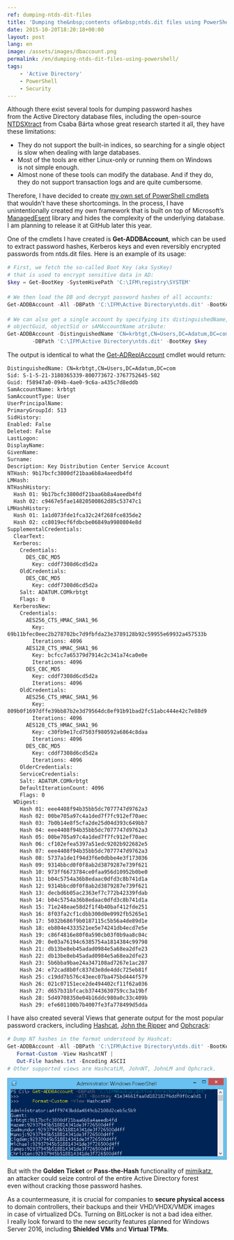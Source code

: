 ```yaml
---
ref: dumping-ntds-dit-files
title: 'Dumping the&nbsp;contents of&nbsp;ntds.dit files using PowerShell'
date: 2015-10-20T18:20:18+00:00
layout: post
lang: en
image: /assets/images/dbaccount.png
permalink: /en/dumping-ntds-dit-files-using-powershell/
tags:
    - 'Active Directory'
    - PowerShell
    - Security
---
```


Although there exist several tools for&nbsp;dumping password hashes from&nbsp;the&nbsp;Active Directory database files, including the&nbsp;open-source [NTDSXtract](https://github.com/csababarta/ntdsxtract) from&nbsp;Csaba Bárta whose great research started it&nbsp;all, they have these limitations:

- They do&nbsp;not support the&nbsp;built-in indices, so&nbsp;searching for&nbsp;a&nbsp;single object is&nbsp;slow when&nbsp;dealing with&nbsp;large databases.
- Most of&nbsp;the&nbsp;tools are&nbsp;either Linux-only or&nbsp;running them on Windows is&nbsp;not simple enough.
- Almost none of&nbsp;these tools can&nbsp;modify the&nbsp;database. And&nbsp;if&nbsp;they do, they do&nbsp;not support transaction logs and&nbsp;are&nbsp;quite cumbersome.

Therefore, I&nbsp;have decided to&nbsp;create [my own set of&nbsp;PowerShell cmdlets](https://github.com/MichaelGrafnetter/DSInternals/blob/master/Documentation/PowerShell/Readme.md) that&nbsp;wouldn’t have these shortcomings. In&nbsp;the&nbsp;process, I&nbsp;have unintentionally created my own framework that&nbsp;is&nbsp;built on top of&nbsp;Microsoft’s [ManagedEsent](https://github.com/microsoft/ManagedEsent) library and&nbsp;hides the&nbsp;complexity of&nbsp;the&nbsp;underlying database. I&nbsp;am planning to&nbsp;release it&nbsp;at GitHub later this&nbsp;year.

One of&nbsp;the&nbsp;cmdlets I&nbsp;have created is&nbsp;**Get-ADDBAccount**, which&nbsp;can&nbsp;be&nbsp;used to&nbsp;extract password hashes, Kerberos keys and&nbsp;even&nbsp;reversibly encrypted passwords from&nbsp;ntds.dit files. Here is&nbsp;an&nbsp;example of&nbsp;its usage:

```powershell
# First, we fetch the so-called Boot Key (aka SysKey)
# that is used to encrypt sensitive data in AD:
$key = Get-BootKey -SystemHivePath 'C:\IFM\registry\SYSTEM'

# We then load the DB and decrypt password hashes of all accounts:
Get-ADDBAccount -All -DBPath 'C:\IFM\Active Directory\ntds.dit' -BootKey $key 

# We can also get a single account by specifying its distinguishedName,
# objectGuid, objectSid or sAMAccountName atribute:
Get-ADDBAccount -DistinguishedName 'CN=krbtgt,CN=Users,DC=Adatum,DC=com' `
        -DBPath 'C:\IFM\Active Directory\ntds.dit' -BootKey $key 
```

<!--more-->

The output is&nbsp;identical to&nbsp;what the&nbsp;[Get-ADReplAccount](/en/retrieving-active-directory-passwords-remotely/) cmdlet would return:

```
DistinguishedName: CN=krbtgt,CN=Users,DC=Adatum,DC=com
Sid: S-1-5-21-3180365339-800773672-3767752645-502
Guid: f58947a0-094b-4ae0-9c6a-a435c7d8eddb
SamAccountName: krbtgt
SamAccountType: User
UserPrincipalName:
PrimaryGroupId: 513
SidHistory:
Enabled: False
Deleted: False
LastLogon:
DisplayName:
GivenName:
Surname:
Description: Key Distribution Center Service Account
NTHash: 9b17bcfc3800df21baa6b8a4aeedb4fd
LMHash:
NTHashHistory:
  Hash 01: 9b17bcfc3800df21baa6b8a4aeedb4fd
  Hash 02: c9467e5fae14820500862d85c53747c1
LMHashHistory:
  Hash 01: 1a1d073fde1fca32c24f268fce835de2
  Hash 02: cc8019ecf6fdbcbe06849a9980804e8d
SupplementalCredentials:
  ClearText:
  Kerberos:
    Credentials:
      DES_CBC_MD5
        Key: cddf7308d6cd5d2a
    OldCredentials:
      DES_CBC_MD5
        Key: cddf7308d6cd5d2a
    Salt: ADATUM.COMkrbtgt
    Flags: 0
  KerberosNew:
    Credentials:
      AES256_CTS_HMAC_SHA1_96
        Key: 69b11bfec0eec2b278702bc7d9fbfda23e3789128b92c59955e69932a457533b
        Iterations: 4096
      AES128_CTS_HMAC_SHA1_96
        Key: bcfcc7a65379d7914c2c341a74ca0e0e
        Iterations: 4096
      DES_CBC_MD5
        Key: cddf7308d6cd5d2a
        Iterations: 4096
    OldCredentials:
      AES256_CTS_HMAC_SHA1_96
        Key: 809b0f1697dffe39bb87b2e3d79564dc8ef91b91bad2fc51abc444e42c7e88d9
        Iterations: 4096
      AES128_CTS_HMAC_SHA1_96
        Key: c30fb9e17cd7503f980592a6864c8daa
        Iterations: 4096
      DES_CBC_MD5
        Key: cddf7308d6cd5d2a
        Iterations: 4096
    OlderCredentials:
    ServiceCredentials:
    Salt: ADATUM.COMkrbtgt
    DefaultIterationCount: 4096
    Flags: 0
  WDigest:
    Hash 01: eee4408f94b35bb5dc7077747d9762a3
    Hash 02: 00be705a97c4a1ded7f7fc912ef70aec
    Hash 03: 7b0b14e8f5cfa2de25d04d393c649bb7
    Hash 04: eee4408f94b35bb5dc7077747d9762a3
    Hash 05: 00be705a97c4a1ded7f7fc912ef70aec
    Hash 06: cf102efea5397a51edc9202b922682e5
    Hash 07: eee4408f94b35bb5dc7077747d9762a3
    Hash 08: 5737a1de1f94d3f6e0dbbe4e3f173036
    Hash 09: 9314bbcd0f0f8ab2d3879287e739f621
    Hash 10: 973ff6673784ce0faa956d10952b0be0
    Hash 11: b04c5754a36b8edaac0dfd3c8b741d1a
    Hash 12: 9314bbcd0f0f8ab2d3879287e739f621
    Hash 13: decbd6b05ac2363ef7c772b42339fdab
    Hash 14: b04c5754a36b8edaac0dfd3c8b741d1a
    Hash 15: 71e248eae58d2f1f4b40baf412fde251
    Hash 16: 8f03fa2cf1cdbb300d0e0992fb5265e1
    Hash 17: 5032b686f9b0187115c5b56a4de89d1e
    Hash 18: eb804e4333521ee5e74241db4ecd7e5e
    Hash 19: c86f4816e80f0a590cb03f0b9aa8c04c
    Hash 20: 0e03a76194c6385754a1814384c99798
    Hash 21: db13be8eb45adad0984e5a68ea2dfe23
    Hash 22: db13be8eb45adad0984e5a68ea2dfe23
    Hash 23: 5b6bba9bae24a347108ad7267e1ac287
    Hash 24: e72cad8b0fc837d3e8de4ddc725eb81f
    Hash 25: c19dd7b576c43eec07ba475bd444f579
    Hash 26: 021c07151ece2de494402cf11f62a036
    Hash 27: d657b31bfcacb37443630759cc3a19bf
    Hash 28: 5d49708350e04b16ddc980a0c33c409b
    Hash 29: efe601100b7b4007fe3fa778499d5dda
```

I have also created several Views that&nbsp;generate output for&nbsp;the&nbsp;most popular password crackers, including [Hashcat](https://hashcat.net/oclhashcat/), [John the&nbsp;Ripper](https://www.openwall.com/john/) and&nbsp;[Ophcrack](https://ophcrack.sourceforge.net/):

```powershell
# Dump NT hashes in the format understood by Hashcat:
Get-ADDBAccount -All -DBPath 'C:\IFM\Active Directory\ntds.dit' -BootKey $key |
   Format-Custom -View HashcatNT |
   Out-File hashes.txt -Encoding ASCII
# Other supported views are HashcatLM, JohnNT, JohnLM and Ophcrack.
```

![Hashcat Export Screenshot](../../assets/images/dbhashcat.png)

But with&nbsp;the&nbsp;**Golden Ticket** or&nbsp;**Pass-the-Hash** functionality of&nbsp;[mimikatz](https://blog.gentilkiwi.com/mimikatz), an&nbsp;attacker could seize control of&nbsp;the&nbsp;entire Active Directory forest even&nbsp;without cracking those password hashes.

As a&nbsp;countermeasure, it&nbsp;is&nbsp;crucial for&nbsp;companies to&nbsp;**secure physical access** to&nbsp;domain controllers, their backups and&nbsp;their VHD/VHDX/VMDK images in&nbsp;case of&nbsp;virtualized DCs. Turning on BitLocker is&nbsp;not a&nbsp;bad idea either. I&nbsp;really look forward to&nbsp;the&nbsp;new security features planned for&nbsp;Windows Server 2016, including **Shielded VMs** and&nbsp;**Virtual TPMs**.
